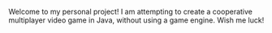 Welcome to my personal project! I am attempting to create a cooperative multiplayer video game in Java, without using a game engine. Wish me luck!
